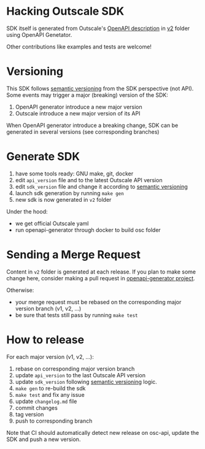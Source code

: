 # Hacking Outscale SDK

SDK itself is generated from Outscale's [OpenAPI description](https://github.com/outscale/osc-api) in [v2](v2/) folder using OpenAPI Genetator.

Other contributions like examples and tests are welcome!

# Versioning

This SDK follows [semantic versioning](https://semver.org/) from the SDK perspective (not API).
Some events may trigger a major (breaking) version of the SDK:
1. OpenAPI generator introduce a new major version
2. Outscale introduce a new major version of its API

When OpenAPI generator introduce a breaking change, SDK can be generated in several versions (see corresponding branches)

# Generate SDK

1. have some tools ready: GNU make, git, docker
2. edit `api_version` file and to the latest Outscale API version
3. edit `sdk_version` file and change it according to [semantic versioning](https://semver.org/)
4. launch sdk generation by running `make gen`
5. new sdk is now generated in `v2` folder

Under the hood:
- we get official Outscale yaml
- run openapi-generator through docker to build osc folder

# Sending a Merge Request

Content in `v2` folder is generated at each release.
If you plan to make some change here, consider making a pull request in [openapi-generator project](https://github.com/OpenAPITools/openapi-generator/).

Otherwise:
- your merge request must be rebased on the corresponding major version branch (v1, v2, ...)
- be sure that tests still pass by running `make test`

# How to release

For each major version (v1, v2, ...):
1. rebase on corresponding major version branch
2. update `api_version` to the last Outscale API version
3. update `sdk_version` following [semantic versioning](https://semver.org/) logic.
4. `make gen` to re-build the sdk
5. `make test` and fix any issue
5. update `changelog.md` file
6. commit changes
7. tag version
8. push to corresponding branch

Note that CI should automatically detect new release on osc-api, update the SDK and push a new version.
